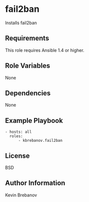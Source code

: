 fail2ban
=========

Installs fail2ban

Requirements
------------

This role requires Ansible 1.4 or higher.

Role Variables
--------------

None

Dependencies
------------

None

Example Playbook
----------------

```
- hosts: all
  roles:
      - kbrebanov.fail2ban
```

License
-------

BSD

Author Information
------------------

Kevin Brebanov
